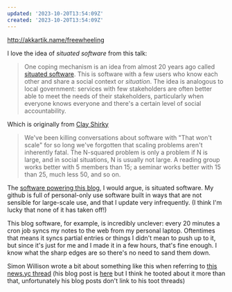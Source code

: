 ```yaml
---
updated: '2023-10-20T13:54:09Z'
created: '2023-10-20T13:54:09Z'
---
```

http://akkartik.name/freewheeling

I love the idea of _situated software_ from this talk:

> One coping mechanism is an idea from almost 20 years ago called [situated software](https://gwern.net/doc/technology/2004-03-30-shirky-situatedsoftware.html). This is software with a few users who know each other and share a social context or _situation_. The idea is analogous to local government: services with few stakeholders are often better able to meet the needs of their stakeholders, particularly when everyone knows everyone and there's a certain level of social accountability.

Which is originally from [Clay Shirky](https://gwern.net/doc/technology/2004-03-30-shirky-situatedsoftware.html)

> We've been killing conversations about software with "That won't scale" for so long we've forgotten that scaling problems aren't inherently fatal. The N-squared problem is only a problem if N is large, and in social situations, N is usually not large. A reading group works better with 5 members than 15; a seminar works better with 15 than 25, much less 50, and so on.

The [software powering this blog](https://github.com/llimllib/obsidian_notes/tree/main), I would argue, is situated software. My github is full of personal-only use software built in ways that are not sensible for large-scale use, and that I update very infrequently. (I think I'm lucky that none of it has taken off!)

This blog software, for example, is incredibly unclever: every 20 minutes a cron job syncs my notes to the web from my personal laptop. Oftentimes that means it syncs partial entries or things I didn't mean to push up to it, but since it's just for me and I made it in a few hours, that's fine enough. I know what the sharp edges are so there's no need to sand them down.

Simon Willison wrote a bit about something like this when referring to [this news.yc thread](https://news.ycombinator.com/item?id=35729232) (his blog post is [here](https://simonwillison.net/2023/Apr/28/trainbot/) but I think he tooted about it more than that, unfortunately his blog posts don't link to his toot threads)